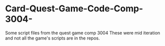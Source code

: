 # Card-Quest-Game-Code-Comp-3004-
Some script files from the quest game comp 3004
These were mid iteration and not all the game's scripts are in the repos.
